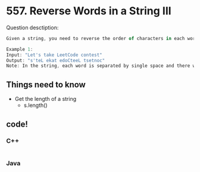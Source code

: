 # 557. Reverse Words in a String III

Question desctiption:

```javascript
Given a string, you need to reverse the order of characters in each word within a sentence while still preserving whitespace and initial word order.

Example 1:
Input: "Let's take LeetCode contest"
Output: "s'teL ekat edoCteeL tsetnoc"
Note: In the string, each word is separated by single space and there will not be any extra space in the string.

```
## Things need to know
* Get the length of a string
  * s.length()  


## code!
### C++
`````c++

`````

### Java

```
